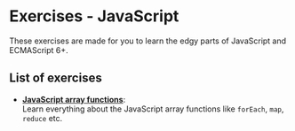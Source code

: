 # Exercises - JavaScript

These exercises are made for you to learn the edgy parts of
JavaScript and ECMAScript 6+.

## List of exercises

* [**JavaScript array functions**](chapters/array-functions/):  
  Learn everything about the JavaScript array functions
  like `forEach`, `map`, `reduce` etc.
